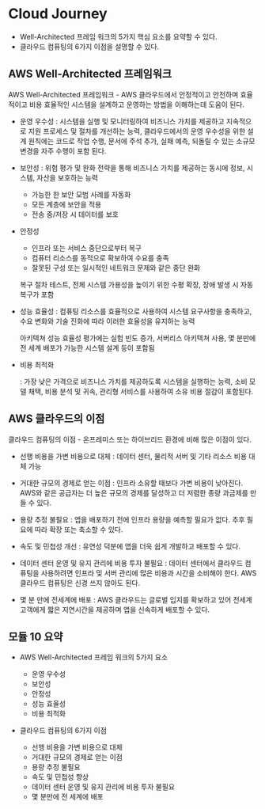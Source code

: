 # Cloud Journey

- Well-Architected 프레임 워크의 5가지 핵심 요소를 요약할 수 있다.
- 클라우드 컴퓨팅의 6가지 이점을 설명할 수 있다.

## AWS Well-Architected 프레임워크

AWS Well-Architected 프레임워크 - AWS 클라우드에서 안정적이고 안전하며 효율적이고 비용 효율적인 시스템을 설계하고 운영하는 방법을 이해하는데 도움이 된다.

- 운영 우수성
  : 시스템을 실행 및 모니터링하여 비즈니스 가치를 제공하고 지속적으로 지원 프로세스 및 절차를 개선하는 능력, 클라우드에서의 운영 우수성을 위한 설계 원칙에는 코드로 작업 수행, 문서에 주석 추가, 실패 예측, 되돌릴 수 있는 소규모 변경을 자주 수행이 포함 된다.
- 보안성
  : 위험 평가 및 완화 전략을 통해 비즈니스 가치를 제공하는 동시에 정보, 시스템, 자산을 보호하는 능력

  - 가능한 한 보안 모범 사례를 자동화
  - 모든 계층에 보안을 적용
  - 전송 중/저장 시 데이터를 보호

- 안정성

  - 인프라 또는 서비스 중단으로부터 복구
  - 컴퓨터 리소스를 동적으로 확보하여 수요를 충족
  - 잘못된 구성 또는 일시적인 네트워크 문제와 같은 중단 완화

  복구 절차 테스트, 전체 시스템 가용성을 높이기 위한 수평 확장, 장애 발생 시 자동 복구가 포함

- 성능 효율성
  : 컴퓨팅 리소스를 효율적으로 사용하여 시스템 요구사항을 충족하고, 수요 변화와 기술 진화에 따라 이러한 효율성을 유지하는 능력

  아키텍쳐 성능 효율성 평가에는 실험 빈도 증가, 서버리스 아키텍쳐 사용, 몇 분만에 전 세계 배포가 가능한 시스템 설계 등이 포함됨

- 비용 최적화

  : 가장 낮은 가격으로 비즈니스 가치를 제공하도록 시스템을 실행하는 능력, 소비 모델 채택, 비용 분석 및 귀속, 관리형 서비스를 사용하여 소유 비용 절감이 포함된다.

## AWS 클라우드의 이점

클라우드 컴퓨팅의 이점 - 온프레미스 또는 하이브리드 환경에 비해 많은 이점이 있다.

- 선행 비용을 가변 비용으로 대체
  : 데이터 센터, 물리적 서버 및 기타 리소스 비용 대체 가능

- 거대한 규모의 경제로 얻는 이점
  : 인프라 소유할 때보다 가변 비용이 낮아진다. AWS와 같은 공급자는 더 높은 규모의 경제를 달성하고 더 저렴한 종량 과금제를 만들 수 있다.

- 용량 추정 불필요
  : 앱을 배포하기 전에 인프라 용량을 예측할 필요가 없다. 추후 필요에 따라 확장 또는 축소할 수 있다.

- 속도 및 민첩성 개선
  : 유연성 덕분에 앱을 더욱 쉽게 개발하고 배포할 수 있다.

- 데이터 센터 운영 및 유지 관리에 비용 투자 불필요
  : 데이터 센터에서 클라우드 컴퓨팅을 사용하려면 인프라 및 서버 관리에 많은 비용과 시간을 소비해야 한다. AWS 클라우드 컴퓨팅은 신경 쓰지 않아도 된다.

- 몇 분 만에 전세계에 배포
  : AWS 클라우드는 글로벌 입지를 확보하고 있어 전세계 고객에게 짧은 지연시간을 제공하며 앱을 신속하게 배포할 수 있다.

## 모듈 10 요약

- AWS Well-Architected 프레임 워크의 5가지 요소

  - 운영 우수성
  - 보안성
  - 안정성
  - 성능 효율성
  - 비용 최적화

- 클라우드 컴퓨팅의 6가지 이점

  - 선행 비용을 가변 비용으로 대체
  - 거대한 규모의 경제로 얻는 이점
  - 용량 추정 불필요
  - 속도 및 민첩성 향상
  - 데이터 센터 운영 및 유지 관리에 비용 투자 불필요
  - 몇 분만에 전 세계에 배포
